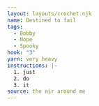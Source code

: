 ```yaml
---
layout: layouts/crochet.njk
name: Destined to fail
tags:
  - Bobby
  - Nope
  - Spooky
hook: "3"
yarn: very heavy
instructions: |-
  1. just
  2. do
  3. it
source: the air around me
---
```

